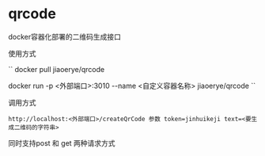 # qrcode

docker容器化部署的二维码生成接口

使用方式

``
docker pull jiaoerye/qrcode

docker run -p <外部端口>:3010 --name <自定义容器名称> jiaoerye/qrcode
``

调用方式

``
http://localhost:<外部端口>/createQrCode
参数
token=jinhuikeji
text=<要生成二维码的字符串>
``

同时支持post 和 get 两种请求方式 


